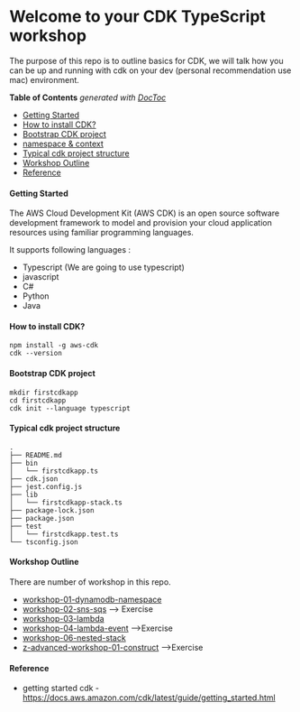 # Welcome to your CDK TypeScript workshop 
The purpose of this repo is to outline basics for CDK, we will talk how you can be up and running with cdk on your dev (personal recommendation use mac) environment.

<!-- START doctoc generated TOC please keep comment here to allow auto update -->
<!-- DON'T EDIT THIS SECTION, INSTEAD RE-RUN doctoc TO UPDATE -->
**Table of Contents**  *generated with [DocToc](https://github.com/thlorenz/doctoc)*

- [Getting Started](#getting-started)
- [How to install CDK?](#cdk-install)
- [Bootstrap CDK project](#cdk-bootstrap)
- [namespace & context](#cdk-namespace)
- [Typical cdk project structure](#cdk-structure)
- [Workshop Outline](#cdk-structure)
- [Reference](#cdk-reference)

<a name="getting-started"></a>
#### Getting Started

The AWS Cloud Development Kit (AWS CDK) is an open source software development framework to model and provision your cloud application resources using familiar programming languages.

It supports following languages :
- Typescript (We are going to use typescript)
- javascript
- C#
- Python
- Java 


<a name="cdk-install"></a>
#### How to install CDK?
```
npm install -g aws-cdk
cdk --version
```


<a name="cdk-bootstrap"></a>
#### Bootstrap CDK project
```
mkdir firstcdkapp
cd firstcdkapp
cdk init --language typescript
```


<a name="cdk-structure"></a>
#### Typical cdk project structure
```
.
├── README.md
├── bin
│   └── firstcdkapp.ts
├── cdk.json
├── jest.config.js
├── lib
│   └── firstcdkapp-stack.ts
├── package-lock.json
├── package.json
├── test
│   └── firstcdkapp.test.ts
└── tsconfig.json
```

<a name="cdk-outline"></a>
#### Workshop Outline
There are number of workshop in this repo.

- [workshop-01-dynamodb-namespace](./workshop-01-dynamodb-namespace)
- [workshop-02-sns-sqs](./workshop-02-sns-sqs) --> Exercise
- [workshop-03-lambda](./workshop-03-lambdap)
- [workshop-04-lambda-event](./workshop-04-lambda-event) -->Exercise
- [workshop-06-nested-stack](./workshop-06-nested-stack)
- [z-advanced-workshop-01-construct](./z-advanced-workshop-01-construct) -->Exercise


<a name="cdk-reference"></a>
#### Reference
- getting started cdk - https://docs.aws.amazon.com/cdk/latest/guide/getting_started.html

